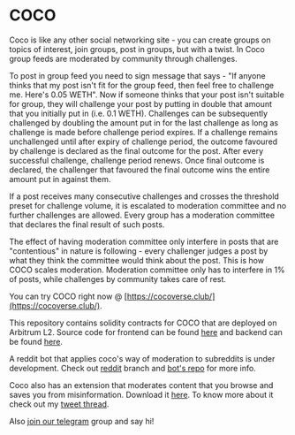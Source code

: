 # COCO

Coco is like any other social networking site - you can create groups on topics of interest, join groups, post in groups, but with a twist.
In Coco group feeds are moderated by community through challenges.

To post in group feed you need to sign message that says - "If anyone thinks that my post isn't fit for the group feed, then feel free to challenge me. Here's 0.05 WETH". Now if someone thinks that your post isn't suitable for group, they will challenge your post by putting in double that amount that you initially put in (i.e. 0.1 WETH). Challenges can be subsequently challenged by doubling the amount put in for the last challenge as long as challenge is made before challenge period expires. If a challenge remains unchallenged until after expiry of challenge period, the outcome favoured by challenge is declared as the final outcome for the post. After every successful challenge, challenge period renews. Once final outcome is declared, the challenger that favoured the final outcome wins the entire amount put in against them.

If a post receives many consecutive challenges and crosses the threshold preset for challenge volume, it is escalated to moderation committee and no further challenges are allowed. Every group has a moderation committee that declares the final result of such posts.

The effect of having moderation committee only interfere in posts that are "contentious" in nature is following - every challenger judges a post by what they think the committee would think about the post. This is how COCO scales moderation. Moderation committee only has to interfere in 1% of posts, while challenges by community takes care of rest.

You can try COCO right now @ [https://cocoverse.club/](https://cocoverse.club/).

This repository contains solidity contracts for COCO that are deployed on Arbitrum L2. Source code for frontend can be found [here](https://github.com/Janmajayamall/coco-frontend) and backend can be found [here](https://github.com/Janmajayamall/coco-backend).

A reddit bot that applies coco's way of moderation to subreddits is under development. Check out [reddit](https://github.com/Janmajayamall/coco-contracts/tree/reddit) branch and [bot's repo](https://github.com/Janmajayamall/coco-reddit) for more info.

Coco also has an extension that moderates content that you browse and saves you from misinformation. Download it [here](https://chrome.google.com/webstore/detail/coco/kpfgklfbadbbhabhipedcpbbninnlnlc). To know more about it check out my [tweet thread](https://twitter.com/Janmajaya_mall/status/1501463658760912896).

Also [join our telegram](https://t.me/+A47HJeqh0-tlODI1) group and say hi!
